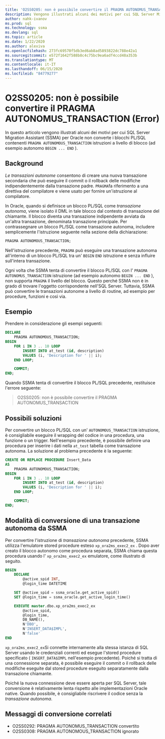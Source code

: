 ```yaml
---
title: 'O2SS0205: non è possibile convertire il PRAGMA AUTONOMUS_TRANSACTION (Error)'
description: Vengono illustrati alcuni dei motivi per cui SQL Server Migration Assistant (SSMA) per Oracle non converte i blocchi PL/SQL contenenti istruzioni PRAGMA AUTONOMOUS_TRANSACTION a livello di blocco (ad esempio, BEGIN autonomo... FINE).
author: nahk-ivanov
ms.prod: sql
ms.technology: ssma
ms.devlang: sql
ms.topic: article
ms.date: 1/22/2020
ms.author: alexiva
ms.openlocfilehash: 273fc69570f5db3ed6ab8ad5893822dc788e42a1
ms.sourcegitcommit: e572f1642f588b8c4c75bc9ea6adf4ccd48a353b
ms.translationtype: MT
ms.contentlocale: it-IT
ms.lasthandoff: 06/15/2020
ms.locfileid: "84779277"
---
```

# <a name="o2ss0205-unable-to-convert-pragma-autonomus_transaction-error"></a>O2SS0205: non è possibile convertire il PRAGMA AUTONOMUS_TRANSACTION (Error)

In questo articolo vengono illustrati alcuni dei motivi per cui SQL Server Migration Assistant (SSMA) per Oracle non converte i blocchi PL/SQL contenenti `PRAGMA AUTONOMOUS_TRANSACTION` istruzioni a livello di blocco (ad esempio autonomo `BEGIN ... END` ).

## <a name="background"></a>Background

*Le transazioni autonome* consentono di creare una nuova transazione secondaria che può eseguire il commit o il rollback delle modifiche indipendentemente dalla transazione padre. `PRAGMA`fa riferimento a una direttiva del compilatore e viene usato per fornire un'istruzione al compilatore.

In Oracle, quando si definisce un blocco PL/SQL come *transazione autonoma*, viene isolato il DML in tale blocco dal contesto di transazione del chiamante. Il blocco diventa una transazione indipendente avviata da un'altra transazione, denominata transazione principale. Per contrassegnare un blocco PL/SQL come transazione autonoma, includere semplicemente l'istruzione seguente nella sezione della dichiarazione:

```sql
PRAGMA AUTONOMOUS_TRANSACTION;
```

Nell'istruzione precedente, `PRAGMA` può eseguire una transazione autonoma all'interno di un blocco PL/SQL tra un' `BEGIN` `END` istruzione e senza influire sull'intera transazione.

Ogni volta che SSMA tenta di convertire il blocco PL/SQL con l' `PRAGMA AUTONOMUS_TRANSACTION` istruzione (ad esempio autonomo `BEGIN ... END` ), non supporta `PRAGMA` il livello del blocco. Questo perché SSMA non è in grado di trovare l'oggetto corrispondente nell'SQL Server. Tuttavia, SSMA può convertire le transazioni autonome a livello di routine, ad esempio per procedure, funzioni e così via.

## <a name="example"></a>Esempio

Prendere in considerazione gli esempi seguenti:

```sql
DECLARE
    PRAGMA AUTONOMOUS_TRANSACTION;
BEGIN
    FOR i IN 3 .. 10 LOOP
        INSERT INTO at_test (id, description)
        VALUES (i, 'Description for ' || i);
    END LOOP;

    COMMIT;
END;
```

Quando SSMA tenta di convertire il blocco PL/SQL precedente, restituisce l'errore seguente:

> O2SS0205: non è possibile convertire il PRAGMA AUTONOMUS_TRANSACTION

## <a name="possible-remedies"></a>Possibili soluzioni

Per convertire un blocco PL/SQL con un' `AUTONOMOUS_TRANSACTION` istruzione, è consigliabile eseguire il wrapping del codice in una procedura, una funzione o un trigger. Nell'esempio precedente, è possibile definire una procedura per inserire i dati nella `at_test` tabella come transazione autonoma. La soluzione al problema precedente è la seguente:

```sql
CREATE OR REPLACE PROCEDURE Insert_Data
AS
    PRAGMA AUTONOMOUS_TRANSACTION;
BEGIN
    FOR i IN 3 .. 10 LOOP
        INSERT INTO at_test (id, description)
        VALUES (i, 'Description for ' || i);
    END LOOP;

    COMMIT;
END;
```

## <a name="how-ssma-converts-an-autonomous-transaction"></a>Modalità di conversione di una transazione autonoma da SSMA

Per convertire l'istruzione di *transazione autonoma* precedente, SSMA utilizza l'emulatore stored procedure esteso `xp_ora2ms_exec2_ex` . Dopo aver creato il blocco autonomo come procedura separata, SSMA chiama questa procedura usando l' `xp_ora2ms_exec2_ex` emulatore, come illustrato di seguito.

```sql
BEGIN
    DECLARE
        @active_spid INT,
        @login_time DATETIME

    SET @active_spid = ssma_oracle.get_active_spid()
    SET @login_time = ssma_oracle.get_active_login_time()

    EXECUTE master.dbo.xp_ora2ms_exec2_ex
        @active_spid,
        @login_time,
        DB_NAME(),
        N'DBO',
        N'INSERT_DATA$IMPL',
        N'false'
END
```

`xp_ora2ms_exec2_ex`Si connette internamente alla stessa istanza di SQL Server usando le credenziali correnti ed esegue l'stored procedure specificato ( `INSERT_DATA$IMPL` nell'esempio precedente). Poiché si tratta di una connessione separata, è possibile eseguire il commit o il rollback delle modifiche eseguite dal stored procedure eseguito separatamente dalla transazione chiamante.

Poiché la nuova connessione deve essere aperta per SQL Server, tale conversione è relativamente lenta rispetto alle implementazioni Oracle native. Quando possibile, è consigliabile riscrivere il codice senza la *transazione autonoma*.

## <a name="related-conversion-messages"></a>Messaggi di conversione correlati

* O2SS0292: PRAGMA AUTONOMUS_TRANSACTION convertito
* O2SS0308: PRAGMA AUTONOMOUS_TRANSACTION ignorato
